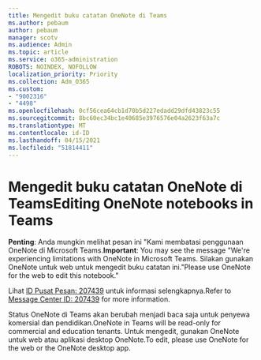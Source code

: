 ```yaml
---
title: Mengedit buku catatan OneNote di Teams
ms.author: pebaum
author: pebaum
manager: scotv
ms.audience: Admin
ms.topic: article
ms.service: o365-administration
ROBOTS: NOINDEX, NOFOLLOW
localization_priority: Priority
ms.collection: Adm_O365
ms.custom:
- "9002316"
- "4498"
ms.openlocfilehash: 0cf56cea64cb1d70b5d227edadd29dfd43823c55
ms.sourcegitcommit: 8bc60ec34bc1e40685e3976576e04a2623f63a7c
ms.translationtype: MT
ms.contentlocale: id-ID
ms.lasthandoff: 04/15/2021
ms.locfileid: "51814411"
---
```

# <a name="editing-onenote-notebooks-in-teams"></a><span data-ttu-id="d6ec9-102">Mengedit buku catatan OneNote di Teams</span><span class="sxs-lookup"><span data-stu-id="d6ec9-102">Editing OneNote notebooks in Teams</span></span>

<span data-ttu-id="d6ec9-103">**Penting**: Anda mungkin melihat pesan ini "Kami membatasi penggunaan OneNote di Microsoft Teams.</span><span class="sxs-lookup"><span data-stu-id="d6ec9-103">**Important**: You may see the message  "We're experiencing limitations with OneNote in Microsoft Teams.</span></span> <span data-ttu-id="d6ec9-104">Silakan gunakan OneNote untuk web untuk mengedit buku catatan ini."</span><span class="sxs-lookup"><span data-stu-id="d6ec9-104">Please use OneNote for the web to edit this notebook."</span></span>  

<span data-ttu-id="d6ec9-105">Lihat [ID Pusat Pesan: 207439](https://admin.microsoft.com/Adminportal/Home?source=applauncher#MessageCenter?id=MC207439) untuk informasi selengkapnya.</span><span class="sxs-lookup"><span data-stu-id="d6ec9-105">Refer to [Message Center ID: 207439](https://admin.microsoft.com/Adminportal/Home?source=applauncher#MessageCenter?id=MC207439) for more information.</span></span>

<span data-ttu-id="d6ec9-106">Status OneNote di Teams akan berubah menjadi baca saja untuk penyewa komersial dan pendidikan.</span><span class="sxs-lookup"><span data-stu-id="d6ec9-106">OneNote in Teams will be read-only for commercial and education tenants.</span></span> <span data-ttu-id="d6ec9-107">Untuk mengedit, gunakan OneNote untuk web atau aplikasi desktop OneNote.</span><span class="sxs-lookup"><span data-stu-id="d6ec9-107">To edit, please use OneNote for the web or the OneNote desktop app.</span></span>
